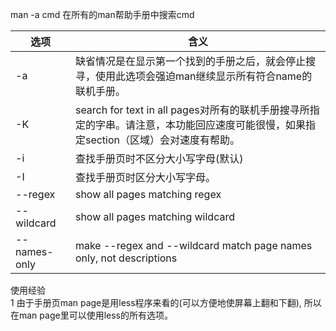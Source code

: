 
man -a cmd  在所有的man帮助手册中搜索cmd

<style>  
table th:0 {  
    width: 100px;  
}  
</style>  

选项 | 含义
--- | --
-a | 缺省情况是在显示第一个找到的手册之后，就会停止搜寻，使用此选项会强迫man继续显示所有符合name的联机手册。
-K | search for text in all pages对所有的联机手册搜寻所指定的字串。请注意，本功能回应速度可能很慢，如果指定section（区域）会对速度有帮助。 
-i | 查找手册页时不区分大小写字母(默认)
-I | 查找手册页时区分大小写字母。
--regex |  show all pages matching regex  
--wildcard | show all pages matching wildcard  
--names-only |  make --regex and --wildcard match page names only, not descriptions



使用经验  
1 由于手册页man page是用less程序来看的(可以方便地使屏幕上翻和下翻), 所以在man page里可以使用less的所有选项。   
